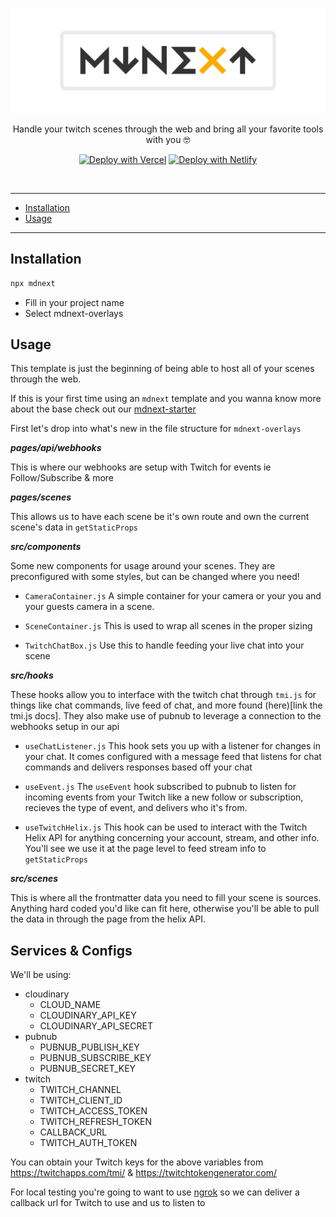 <!-- markdownlint-disable MD033 MD041 -->

![mdnext](./mdnext.png)

<div align="center">

Handle your twitch scenes through the web and bring all your favorite tools with you 🤓

[![Deploy with Vercel](https://vercel.com/button)](https://vercel.com/import/git?s=https%3A%2F%2Fgithub.com%2Fdomitriusclark%2Fmdnext-overlays)
[![Deploy with Netlify](https://www.netlify.com/img/deploy/button.svg)](https://app.netlify.com/start/deploy?repository=https://github.com/domitriusclark/mdnext-overlays)

<br/>

</div>

---

- [Installation](#installation)
- [Usage](#usage)

---

## Installation

```bash
npx mdnext
```

- Fill in your project name
- Select mdnext-overlays

## Usage

This template is just the beginning of being able to host all of your scenes through the web.

If this is your first time using an `mdnext` template and you wanna know more about the base check out our [mdnext-starter](https://github.com/domitriusclark/mdnext-starter)

First let's drop into what's new in the file structure for `mdnext-overlays`

**_pages/api/webhooks_**

This is where our webhooks are setup with Twitch for events ie Follow/Subscribe & more

**_pages/scenes_**

This allows us to have each scene be it's own route and own the current scene's data in `getStaticProps`

**_src/components_**

Some new components for usage around your scenes. They are preconfigured with some styles, but can be changed where you need!

- `CameraContainer.js`
  A simple container for your camera or your you and your guests camera in a scene.

- `SceneContainer.js`
  This is used to wrap all scenes in the proper sizing

- `TwitchChatBox.js`
  Use this to handle feeding your live chat into your scene

**_src/hooks_**

These hooks allow you to interface with the twitch chat through `tmi.js` for things like chat commands, live feed of chat, and more found (here)[link the tmi.js docs]. They also make use of pubnub to leverage a connection to the webhooks setup in our api

- `useChatListener.js`
  This hook sets you up with a listener for changes in your chat. It comes configured with a message feed that listens for chat commands and delivers responses based off your chat

- `useEvent.js`
  The `useEvent` hook subscribed to pubnub to listen for incoming events from your Twitch like a new follow or subscription, recieves the type of event, and delivers who it's from.

- `useTwitchHelix.js`
  This hook can be used to interact with the Twitch Helix API for anything concerning your account, stream, and other info. You'll see we use it at the page level to feed stream info to `getStaticProps`

**_src/scenes_**

This is where all the frontmatter data you need to fill your scene is sources. Anything hard coded you'd like can fit here, otherwise you'll be able to pull the data in through the page from the helix API.

## Services & Configs

We'll be using:

- cloudinary
  - CLOUD_NAME
  - CLOUDINARY_API_KEY
  - CLOUDINARY_API_SECRET
- pubnub
  - PUBNUB_PUBLISH_KEY
  - PUBNUB_SUBSCRIBE_KEY
  - PUBNUB_SECRET_KEY
- twitch
  - TWITCH_CHANNEL
  - TWITCH_CLIENT_ID
  - TWITCH_ACCESS_TOKEN
  - TWITCH_REFRESH_TOKEN
  - CALLBACK_URL
  - TWITCH_AUTH_TOKEN

You can obtain your Twitch keys for the above variables from https://twitchapps.com/tmi/ & https://twitchtokengenerator.com/

For local testing you're going to want to use [ngrok](https://ngrok.com/) so we can deliver a callback url for Twitch to use and us to listen to
